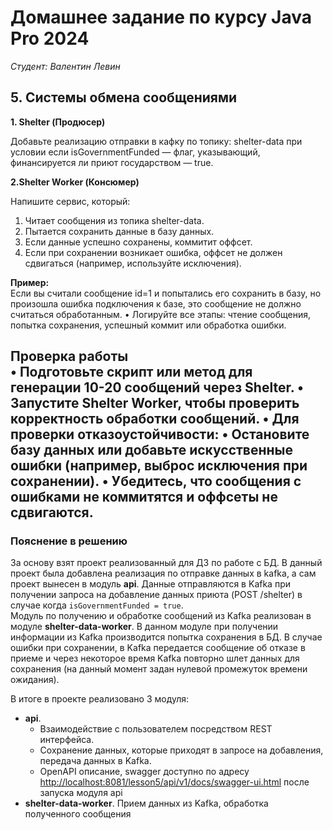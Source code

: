 # Домашнее задание по курсу Java Pro 2024

*Студент: Валентин Левин*

## 5. Системы обмена сообщениями

**1. Shelter (Продюсер)**

Добавьте реализацию отправки в кафку по топику: shelter-data при условии если  isGovernmentFunded — флаг, указывающий, финансируется ли приют государством — true.

**2.Shelter Worker (Консюмер)**  

Напишите сервис, который:
1.	Читает сообщения из топика shelter-data.
2.	Пытается сохранить данные в базу данных.
3.	Если данные успешно сохранены, коммитит оффсет.
4.	Если при сохранении возникает ошибка, оффсет не должен сдвигаться (например, используйте исключения).

__Пример:__  
Если вы считали сообщение id=1 и попытались его сохранить в базу, но произошла ошибка подключения к базе, это сообщение не должно считаться обработанным.
•	Логируйте все этапы: чтение сообщения, попытка сохранения, успешный коммит или обработка ошибки.  

__Проверка работы__  
•	Подготовьте скрипт или метод для генерации 10-20 сообщений через Shelter.
•	Запустите Shelter Worker, чтобы проверить корректность обработки сообщений.
•	Для проверки отказоустойчивости:
•	Остановите базу данных или добавьте искусственные ошибки (например, выброс исключения при сохранении).
•	Убедитесь, что сообщения с ошибками не коммитятся и оффсеты не сдвигаются.
---
### Пояснение в решению

За основу взят проект реализованный для ДЗ по работе с БД. В данный проект была добавлена реализация по отправке данных в kafka, а сам проект вынесен в модуль **api**.
Данные отправляются в Kafka при получении запроса на добавление данных приюта (POST /shelter) в случае когда `isGovernmentFunded = true`.   
Модуль по получению и обработке сообщений из Kafka реализован в модуле **shelter-data-worker**. В данном модуле при получении информации из Kafka производится попытка сохранения в БД. 
В случае ошибки при сохранении, в Kafka передается сообщение об отказе в приеме и через некоторое время Kafka повторно шлет данных для сохранения (на данный момент задан нулевой промежуток времени ожидания).

В итоге в проекте реализовано 3 модуля:
- **api**. 
  - Взаимодействие с пользователем посредством REST интерфейса. 
  - Сохранение данных, которые приходят в запросе на добавления, передача данных в Kafka. 
  - OpenAPI описание, swagger доступно по адресу [http://localhost:8081/lesson5/api/v1/docs/swagger-ui.html](http://localhost:8081/lesson5/api/v1/docs/swagger-ui.html) после запуска модуля api
- **shelter-data-worker**. Прием данных из Kafka, обработка полученного сообщения
